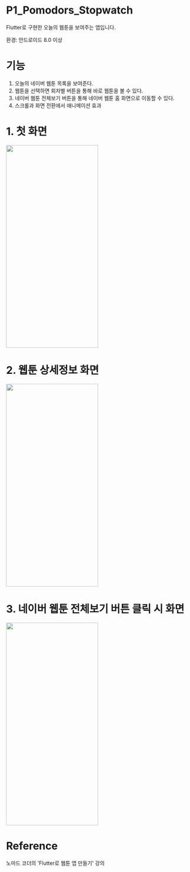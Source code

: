 # P1_Pomodors_Stopwatch

Flutter로 구현한 오늘의 웹툰을 보여주는 앱입니다.

환경: 안드로이드 8.0 이상

# 기능

1. 오늘의 네이버 웹툰 목록을 보여준다.
2. 웹툰을 선택하면 회차별 버튼을 통해 바로 웹툰을 볼 수 있다.
3. 네이버 웹툰 전체보기 버튼을 통해 네이버 웹툰 홈 화면으로 이동할 수 있다.
4. 스크롤과 화면 전환에서 애니메이션 효과

# 1. 첫 화면

<img src="https://user-images.githubusercontent.com/120641012/229350461-82851519-9651-44e5-bff7-a18bc542d8ba.PNG" width="250" height="550"/>

# 2. 웹툰 상세정보 화면

<img src="https://user-images.githubusercontent.com/120641012/229350455-c2971908-5a45-421e-83fb-7c3a067f575d.PNG" width="250" height="550"/>

# 3. 네이버 웹툰 전체보기 버튼 클릭 시 화면

<img src="https://user-images.githubusercontent.com/120641012/229350462-6834364f-c0e5-48b7-94f5-e8c6843b97aa.PNG" width="250" height="550"/>


# Reference

노마드 코더의 'Flutter로 웹툰 앱 만들기' 강의
